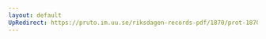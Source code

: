 ```yaml
---
layout: default
UpRedirect: https://pruto.im.uu.se/riksdagen-records-pdf/1870/prot-1870--ak--324/prot-1870--ak--324_024.pdf
---
```


